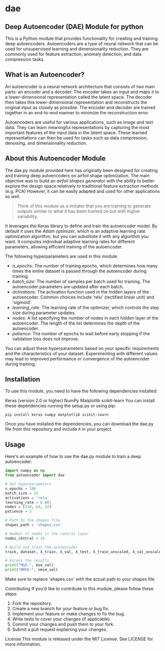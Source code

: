 # dae

## Deep Autoencoder (DAE) Module for python
This is a Python module that provides functionality for creating and training deep autoencoders. Autoencoders are a type of neural network that can be used for unsupervised learning and dimensionality reduction. They are commonly used for feature extraction, anomaly detection, and data compression tasks.

## What is an Autoencoder?
An autoencoder is a neural network architecture that consists of two main parts: an encoder and a decoder. The encoder takes an input and maps it to a lower-dimensional representation called the latent space. The decoder then takes this lower-dimensional representation and reconstructs the original input as closely as possible. The encoder and decoder are trained together in an end-to-end manner to minimize the reconstruction error.

Autoencoders are useful for various applications, such as image and text data. They can learn meaningful representations by capturing the most important features of the input data in the latent space. These learned representations can then be used for tasks such as data compression, denoising, and dimensionality reduction.

## About this Autoencoder Module
The dae.py module provided here has originally been designed for creating and training deep autoencoders on airfoil shape optimization. The main objective was to build an *airfoil shapes generator* with the ability to better explore the design space relatively to traditional feature extraction methods (e.g. PCA) However, it can be easily adapted and used for other applications as well. 

> Think of this module as a imitator that you are training to generate outputs similar to what it has been trained on but with higher variability.

It leverages the Keras library to define and train the autoencoder model.
By default it uses the *Adam optimizer*, which is an adaptive learning rate optimization algorithm, but you can substitute it with any algorithm you want. It computes individual adaptive learning rates for different parameters, allowing efficient training of the autoencoder.

The following hyperparameters are used in this module:

* *n_epochs*: The number of training epochs, which determines how many times the entire dataset is passed through the autoencoder during training.
* *batch_size*: The number of samples per batch used for training. The autoencoder parameters are updated after each batch.
* *activations*: The activation function used in the hidden layers of the autoencoder. Common choices include 'relu' (rectified linear unit) and 'sigmoid'.
* *learning_rate*: The learning rate of the optimizer, which controls the step size during parameter updates.
* *nodes*: A list specifying the number of nodes in each hidden layer of the autoencoder. The length of the list determines the depth of the autoencoder.
* *patience*: The number of epochs to wait before early stopping if the validation loss does not improve.

You can adjust these hyperparameters based on your specific requirements and the characteristics of your dataset. Experimenting with different values may lead to improved performance or convergence of the autoencoder during training.

## Installation
To use this module, you need to have the following dependencies installed:

Keras (version 2.0 or higher)
NumPy
Matplotlib
scikit-learn
You can install these dependencies running the setup.py or using pip:

`pip install keras numpy matplotlib scikit-learn`


Once you have installed the dependencies, you can download the dae.py file from this repository and include it in your project.

## Usage
Here's an example of how to use the dae.py module to train a deep autoencoder:

```python
import numpy as np
from autoencoder import dae

# Set hyperparameters
n_epochs = 100
batch_size = 32
activations = 'relu'
learning_rate = 0.001
nodes = [128, 64, 32]
patience = 5

# Path to the shapes file
shapes_path = 'shapes.csv'

# Number of nodes in the central layer
nodes_central = 16

# Build and train the autoencoder
track, dataset, X_train, X_val, X_test, X_train_unscaled, X_val_unscaled, predicted_val, predicted_val_unscaled, mse_val, nmse_val, var_orig, mean_shape = dae.dae_build(shapes_path, [n_epochs, batch_size, activations, learning_rate, nodes, patience], nodes_central)

# Access the results
print("MSE:", mse_val)
print("NMSE:", nmse_val)
```

Make sure to replace 'shapes.csv' with the actual path to your shapes file.

Contributing
If you'd like to contribute to this module, please follow these steps:

1. Fork the repository.
2. Create a new branch for your feature or bug fix.
3. Implement your feature or make changes to fix the bug.
4. Write tests to cover your changes (if applicable).
5. Commit your changes and push them to your fork.
6. Submit a pull request explaining your changes.

License
This module is released under the MIT License. See LICENSE for more information.
